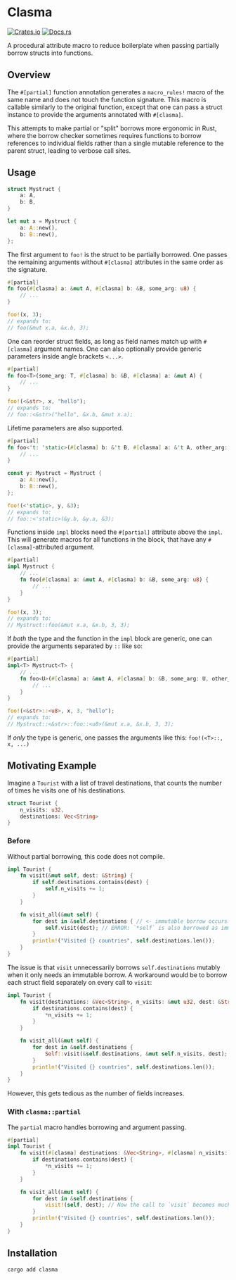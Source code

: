 # Clasma

[![Crates.io](https://img.shields.io/crates/v/clasma.svg)](https://crates.io/crates/clasma)
[![Docs.rs](https://docs.rs/clasma/badge.svg)](https://docs.rs/clasma)

A procedural attribute macro to reduce boilerplate when passing partially borrow structs into functions.

## Overview

The `#[partial]` function annotation generates a `macro_rules!` macro of the same name and does not touch the function signature. This macro is callable similarly to the original function, except that one can pass a struct instance to provide the arguments annotated with `#[clasma]`.

This attempts to make partial or "split" borrows more ergonomic in Rust, where the borrow checker sometimes requires functions to borrow references to individual fields rather than a single mutable reference to the parent struct, leading to verbose call sites.

## Usage

```rust
struct Mystruct {
    a: A,
    b: B,
}

let mut x = Mystruct {
    a: A::new(),
    b: B::new(),
};
```

The first argument to `foo!` is the struct to be partially borrowed. One passes the remaining arguments without `#[clasma]` attributes in the same order as the signature.

```rust
#[partial]
fn foo(#[clasma] a: &mut A, #[clasma] b: &B, some_arg: u8) {
    // ...
}

foo!(x, 3);
// expands to:
// foo(&mut x.a, &x.b, 3);
```

One can reorder struct fields, as long as field names match up with `#[clasma]` argument names. One can also optionally provide generic parameters inside angle brackets `<...>`.
```rust
#[partial]
fn foo<T>(some_arg: T, #[clasma] b: &B, #[clasma] a: &mut A) {
    // ...
}

foo!(<&str>, x, "hello");
// expands to:
// foo::<&str>("hello", &x.b, &mut x.a);
```

Lifetime parameters are also supported.
```rust
#[partial]
fn foo<'t: 'static>(#[clasma] b: &'t B, #[clasma] a: &'t A, other_arg: &'t u8) {
    // ...
}

const y: Mystruct = Mystruct {
    a: A::new(),
    b: B::new(),
};

foo!(<'static>, y, &3);
// expands to:
// foo::<'static>(&y.b, &y.a, &3);
```

Functions inside `impl` blocks need the `#[partial]` attribute above the `impl`. This will generate macros for all functions in the block, that have any `#[clasma]`-attributed argument.

``` rust
#[partial]
impl Mystruct {
    // ...
    fn foo(#[clasma] a: &mut A, #[clasma] b: &B, some_arg: u8) {
        // ...
    }
}

foo!(x, 3);
// expands to:
// Mystruct::foo(&mut x.a, &x.b, 3, 3);
```

If *both* the type and the function in the `impl` block are generic, one can provide the arguments separated by `::` like so:
``` rust
#[partial]
impl<T> Mystruct<T> {
    // ...
    fn foo<U>(#[clasma] a: &mut A, #[clasma] b: &B, some_arg: U, other_arg: T) {
        // ...
    }
}

foo!(<&str>::<u8>, x, 3, "hello");
// expands to:
// Mystruct::<&str>::foo::<u8>(&mut x.a, &x.b, 3, 3);
```

If *only* the type is generic, one passes the arguments like this: `foo!(<T>::, x, ...)`

## Motivating Example

Imagine a `Tourist` with a list of travel destinations, that counts the number of times he visits one of his destinations.

``` rust
struct Tourist {
    n_visits: u32,
    destinations: Vec<String>
}
```

### Before

Without partial borrowing, this code does not compile.

```rust
impl Tourist {
    fn visit(&mut self, dest: &String) {
        if self.destinations.contains(dest) {
            self.n_visits += 1;
        }
    }

    fn visit_all(&mut self) {
        for dest in &self.destinations { // <- immutable borrow occurs here
            self.visit(dest); // ERROR: `*self` is also borrowed as immutable 
        }
        println!("Visited {} countries", self.destinations.len());
    }
}
```

The issue is that `visit` unnecessarily borrows `self.destinations` mutably when it only needs an immutable borrow. A workaround would be to borrow each struct field separately on every call to `visit`:

```rust
impl Tourist {
    fn visit(destinations: &Vec<String>, n_visits: &mut u32, dest: &String) {
        if destinations.contains(dest) {
            *n_visits += 1;
        }
    }

    fn visit_all(&mut self) {
        for dest in &self.destinations {
            Self::visit(&self.destinations, &mut self.n_visits, dest);
        }
        println!("Visited {} countries", self.destinations.len());
    }
}
```

However, this gets tedious as the number of fields increases.

### With `clasma::partial`

The `partial` macro handles borrowing and argument passing.

```rust
#[partial]
impl Tourist {
    fn visit(#[clasma] destinations: &Vec<String>, #[clasma] n_visits: &mut u32, dest: &String) {
        if destinations.contains(dest) {
            *n_visits += 1;
        }
    }

    fn visit_all(&mut self) {
        for dest in &self.destinations {
            visit!(self, dest); // Now the call to `visit` becomes much more concise
        }
        println!("Visited {} countries", self.destinations.len());
    }
}
```


## Installation

``` sh
cargo add clasma
```
